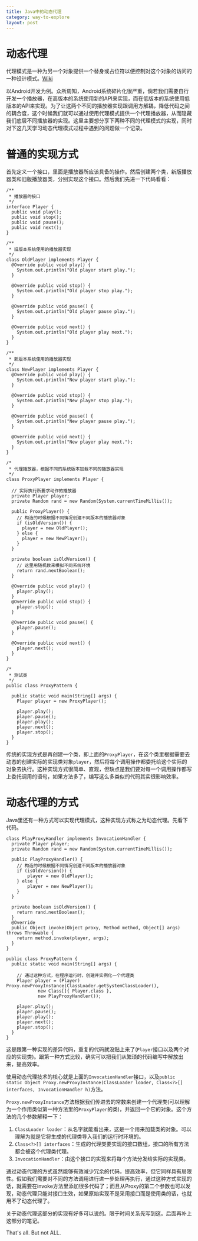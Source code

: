 ```yaml
---
title: Java中的动态代理
category: way-to-explore
layout: post
---
```


# 动态代理

代理模式是一种为另一个对象提供一个替身或占位符以便控制对这个对象的访问的一种设计模式。[Wiki](http://zh.wikipedia.org/wiki/%E4%BB%A3%E7%90%86%E6%A8%A1%E5%BC%8F )

以Android开发为例。众所周知，Android系统碎片化很严重，倘若我们需要自行开发一个播放器，在高版本的系统使用新的API来实现，而在低版本的系统使用低版本的API来实现。为了让这两个不同的播放器实现跟调用方解耦，降低代码之间的耦合度，这个时候我们就可以通过使用代理模式提供一个代理播放器，从而隐藏我们底层不同播放器的实现。这里主要想分享下两种不同的代理模式的实现，同时对下这几天学习动态代理模式过程中遇到的问题做一个记录。

# 普通的实现方式

首先定义一个接口，里面是播放器所应该具备的操作。然后创建两个类，新版播放器类和旧版播放器类，分别实现这个接口。然后我们先进一下代码看看：

    /**
     * 播放器的接口
     */
    interface Player {
      public void play();
      public void stop();
      public void pause();
      public void next();
    }
    
    /**
     * 旧版本系统使用的播放器实现
     */
    class OldPlayer implements Player {
      @Override public void play() {
        System.out.println("Old player start play.");
      }
    
      @Override public void stop() {
        System.out.println("Old player stop play.");
      }
      
      @Override public void pause() {
        System.out.println("Old player pause play.");
      }

      @Override public void next() {
        System.out.println("Old player play next.");
      }
    }
    
    /**
     * 新版本系统使用的播放器实现
     */
    class NewPlayer implements Player {
      @Override public void play() {
        System.out.println("New player start play.");
      }
      
      @Override public void stop() {
        System.out.println("New player stop play.");
      }
      
      @Override public void pause() {
        System.out.println("New player pause play.");
      }
      
      @Override public void next() {
        System.out.println("New player play next.");
      }
    }
    
    /*
     * 代理播放器，根据不同的系统版本加载不同的播放器实现
     */
    class ProxyPlayer implements Player {
    
      // 实际执行所要求动作的播放器
      private Player player;
      private Random rand = new Random(System.currentTimeMillis());

      public ProxyPlayer() {
        // 构造的时候根据不同情况创建不同版本的播放器对象
        if (isOldVersion()) {
          player = new OldPlayer();
        } else {
          player = new NewPlayer();
        }
      }

      private boolean isOldVersion() {
        // 这里用随机数来模拟不同系统环境
        return rand.nextBoolean();
      }
      
      @Override public void play() {
        player.play();
      }
      @Override public void stop() {
        player.stop();
      }
      
      @Override public void pause() {
        player.pause();
      }
      
      @Override public void next() {
        player.next();
      }
    }
    
    /*
     * 测试类
     */
    public class ProxyPattern {
    
      public static void main(String[] args) {
        Player player = new ProxyPlayer();

        player.play();
        player.pause();
        player.play();
        player.next();
        player.stop();
      }
    }

传统的实现方式是再创建一个类，即上面的`ProxyPlayer`，在这个类里根据需要去动态的创建实际的实现类对象`player`，然后将每个调用操作都委托给这个实际的对象去执行。这种实现方式很简单、直观，但缺点是我们要对每一个调用操作都写上委托调用的语句，如果方法多了，编写这么多类似的代码其实很影响效率。

# 动态代理的方式

Java里还有一种方式可以实现代理模式，这种实现方式称之为动态代理。先看下代码。

    class PlayProxyHandler implements InvocationHandler {
      private Player player;
      private Random rand = new Random(System.currentTimeMillis());
      
      public PlayProxyHandler() {
        // 构造的时候根据不同情况创建不同版本的播放器对象
        if (isOldVersion()) {
            player = new OldPlayer();
        } else {
            player = new NewPlayer();
        }
      }
      
      private boolean isOldVersion() {
        return rand.nextBoolean();
      }
      @Override
      public Object invoke(Object proxy, Method method, Object[] args) throws Throwable {
        return method.invoke(player, args);
      }
    }

    public class ProxyPattern {
      public static void main(String[] args) {
      
        // 通过这种方式，在程序运行时，创建并实例化一个代理类
        Player player = (Player) Proxy.newProxyInstance(ClassLoader.getSystemClassLoader(),
                new Class[]{ Player.class },
                new PlayProxyHandler());

        player.play();
        player.pause();
        player.play();
        player.next();
        player.stop();
      }
    }

这是跟第一种实现的差异代码，重复的代码就没贴上来了(`Player`接口以及两个对应的实现类)。跟第一种方式比较，确实可以把我们从繁琐的代码编写中解放出来，提高效率。

使用动态代理技术的核心就是上面的`InvocationHandler`接口，以及`public static Object Proxy.newProxyInstance(ClassLoader loader, Class<?>[] interfaces, InvocationHandler h)`方法。

`Proxy.newProxyInstance`方法根据我们传进去的常数来创建一个代理类(可以理解为一个作用类似第一种方法里的`ProxyPlayer`的类)，并返回一个它的对象。这个方法的几个参数解释一下：

1. `ClassLoader loader`：从名字就能看出来，这是一个用来加载类的对象。可以理解为就是它将生成的代理类导入我们的运行时环境的。
2. `Class<?>[] interfaces`：生成的代理类要实现的接口数组，接口的所有方法都会被这个代理类代理。
3. `InvocationHandler`：由这个接口的实现来将每个方法分发给实际的实现类。

通过动态代理的方式虽然能够有效减少冗余的代码，提高效率，但它同样具有局限性。假如我们需要对不同的方法调用进行进一步处理再执行，通过这种方式实现的话，就需要在invoke方法里添加很多代码了；而且从Proxy的第二个参数也可以发现，动态代理只能对接口生效，如果原始实现不是采用接口而是使用类的话，也就用不了动态代理了。

关于动态代理这部分的实现有好多可以说的。限于时间关系先写到这。后面再补上这部分的笔记。

That's all. But not ALL.

